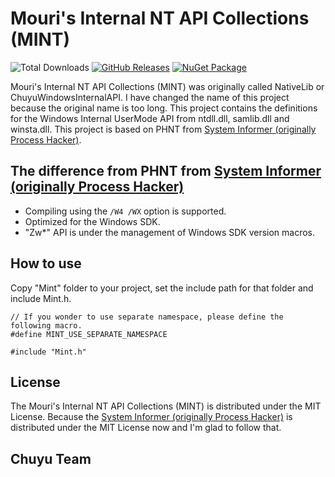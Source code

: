 ﻿# Mouri's Internal NT API Collections (MINT)

![Total Downloads](https://img.shields.io/github/downloads/Chuyu-Team/MINT/total)
[![GitHub Releases](https://img.shields.io/github/v/release/Chuyu-Team/MINT?include_prereleases)](https://github.com/Chuyu-Team/MINT/releases)
[![NuGet Package](https://img.shields.io/nuget/vpre/Chuyu.Mint)](https://www.nuget.org/packages/Chuyu.Mint)

Mouri's Internal NT API Collections (MINT) was originally called NativeLib or 
ChuyuWindowsInternalAPI. I have changed the name of this project because the 
original name is too long. This project contains the definitions for the 
Windows Internal UserMode API from ntdll.dll, samlib.dll and winsta.dll. This
project is based on PHNT from [System Informer (originally Process Hacker)].

## The difference from PHNT from [System Informer (originally Process Hacker)]

- Compiling using the `/W4 /WX` option is supported.
- Optimized for the Windows SDK.
- "Zw*" API is under the management of Windows SDK version macros.

## How to use

Copy "Mint" folder to your project, set the include path for that folder and
include Mint.h.

```
// If you wonder to use separate namespace, please define the following macro.
#define MINT_USE_SEPARATE_NAMESPACE

#include "Mint.h"
```

## License

The Mouri's Internal NT API Collections (MINT) is distributed under the MIT
License. Because the [System Informer (originally Process Hacker)] is
distributed under the MIT License now and I'm glad to follow that.

[System Informer (originally Process Hacker)]: https://github.com/winsiderss/systeminformer

## Chuyu Team
